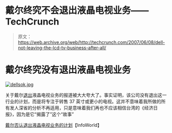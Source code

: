 # 戴尔终究不会退出液晶电视业务——TechCrunch

> 原文：<https://web.archive.org/web/http://techcrunch.com/2007/06/08/dell-not-leaving-the-lcd-tv-business-after-all/>

# 戴尔终究没有退出液晶电视业务

[![dellsok.jpg](img/d8605abfe2899fac081796b0810c4ae5.png)](https://web.archive.org/web/20210417190518/http://old.crunchgear.com/wp-content/uploads/dellsok.jpg "dellsok.jpg")

关于戴尔[退出](https://web.archive.org/web/20210417190518/http://crunchgear.com/2007/06/07/dell-leaves-lcd-tv-business-world-weeps-a-great-weep/)液晶电视业务的报道被大大夸大了。事实证明，该公司没有退出这一行业的计划，而是将专注于转售 37 英寸或更小的电视。这并不意味着我所做的所有发人深省的分析不再适用，只是意味着我们再也不应该相信台湾的《经济日报》，因为是它“揭露了”这个“故事”

[戴尔否认退出液晶电视业务的计划](https://web.archive.org/web/20210417190518/http://news.yahoo.com/s/infoworld/20070607/tc_infoworld/89188)【InfoWorld】